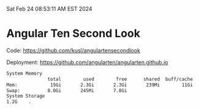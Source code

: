 Sat Feb 24 08:53:11 AM EST 2024

# Angular Ten Second Look

Code: https://github.com/kusl/angulartensecondlook

Deployment: https://github.com/angularten/angularten.github.io

```bash
System Memory
               total        used        free      shared  buff/cache   available
Mem:            15Gi       2.3Gi       2.3Gi       239Mi        11Gi        12Gi
Swap:          8.0Gi       245Mi       7.8Gi
System Storage
1.2G	.
